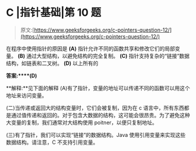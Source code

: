 # C |指针基础|第 10 题

> 原文:[https://www.geeksforgeeks.org/c-pointers-question-12/](https://www.geeksforgeeks.org/c-pointers-question-12/)

在程序中使用指针的原因是
**(A)** 指针允许不同的函数共享和修改它们的局部变量。
**(B)** 通过大型结构，以避免结构的完全复制。
**(C)** 指针支持复杂的“链接”数据结构，如链表和二叉树。
**(D)** 以上所有的

**答案:****(D)**

**解释:**见下面的解释
(A)有了指针，变量的地址可以传递不同的函数可以用这个地址来访问变量。

(二)当传递或返回大的结构变量时，它们会被复制，因为在 c 语言中，所有东西都是通过值传递和返回的。对于包含大数据的结构，这可能会很昂贵。为了避免这种大变量的复制，我们通常对大结构使用 poitner，以便只复制地址。

(三)有了指针，我们可以实现“链接”的数据结构。Java 使用引用变量来实现这些数据结构。请注意，C 不支持引用变量。